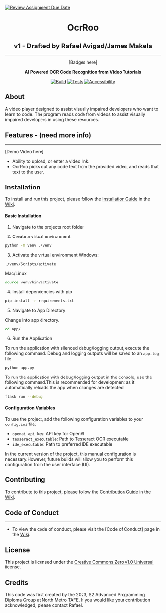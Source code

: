 [![Review Assignment Due Date](https://classroom.github.com/assets/deadline-readme-button-24ddc0f5d75046c5622901739e7c5dd533143b0c8e959d652212380cedb1ea36.svg)](https://classroom.github.com/a/SCA-edx6)

<div align="center">

# OcrRoo

## v1 - Drafted by Rafael Avigad/James Makela

---

[Badges here]

**AI Powered OCR Code Recognition from Video Tutorials**

[![Build](https://github.com/NM-TAFE/project-advanced-ui-development-team-mental-capacity/actions/workflows/build.yml/badge.svg)](https://github.com/NM-TAFE/project-advanced-ui-development-team-mental-capacity/actions/workflows/build.yml)
[![Tests](https://github.com/NM-TAFE/project-advanced-ui-development-team-mental-capacity/actions/workflows/tests.yml/badge.svg)](https://github.com/NM-TAFE/project-advanced-ui-development-team-mental-capacity/actions/workflows/tests.yml)
[![Accessibility](https://github.com/NM-TAFE/project-advanced-ui-development-team-mental-capacity/actions/workflows/accesibility.yml/badge.svg)](https://github.com/NM-TAFE/project-advanced-ui-development-team-mental-capacity/actions/workflows/accesibility.yml)

</div>

## About

A video player designed to assist visually impaired developers who want to learn to code.
The program reads code from videos to assist visually impaired developers in using these resources.

## Features - (need more info)

---

[Demo Video here]

- Ability to upload, or enter a video link.
- OcrRoo picks out any code text from the provided video, and reads that text to the user.

## Installation

To install and run this project, please follow the [Installation Guide](https://github.com/NM-TAFE/dip-programming-prj-advanced-gui-awesome/wiki/Installation-Guide)
in the [Wiki](https://github.com/NM-TAFE/dip-programming-prj-advanced-gui-awesome/wiki).

#### Basic Installation

1. Navigate to the projects root folder

2. Create a virtual environment

```bash
python -m venv ./venv
```

3. Activate the virtual environment
   Windows:

```bash
./venv/Scripts/activate
```

Mac/Linux

```bash
source venv/bin/activate
```

4. Install dependencies with pip

```bash
pip install -r requirements.txt
```

5. Navigate to App Directory

Change into app directory.

```bash
cd app/

```

6. Run the Application

To run the application with silenced debug/logging output, execute the following command. Debug and logging outputs will be saved to an `app.log` file

```bash
python app.py

```

To run the application with debug/logging output in the console, use the following command.This is recommended for development as it automatically reloads the app when changes are detected.

```bash
flask run --debug

```

#### Configuration Variables

To use the project, add the following configuration variables to your `config.ini` file:

- `openai_api_key`: API key for OpenAI
- `tesseract_executable`: Path to Tesseract OCR executable
- `ide_executable`: Path to preferred IDE executable

In the current version of the project, this manual configuration is necessary.However, future builds will allow you to perform this configuration from the user interface (UI). 


## Contributing

To contribute to this project, please follow the [Contribution Guide](https://github.com/NM-TAFE/dip-programming-prj-advanced-gui-awesome/wiki/Contribution-Guide)
in the [Wiki](https://github.com/NM-TAFE/dip-programming-prj-advanced-gui-awesome/wiki).

## Code of Conduct

---

- To view the code of conduct, please visit the [Code of Conduct] page in the [Wiki](https://github.com/NM-TAFE/dip-programming-prj-advanced-gui-awesome/wiki).

## License

This project is licensed under the [Creative Commons Zero v1.0 Universal](LICENSE) license.

## Credits

This code was first created by the 2023, S2 Advanced Programming Diploma Group at North Metro TAFE. If you would like your contribution acknowledged, please contact Rafael.
